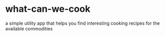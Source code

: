 # what-can-we-cook
a simple utility app that helps you find interesting cooking recipes for the available commodities
